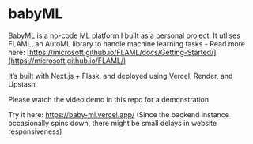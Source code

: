 # babyML
BabyML is a no-code ML platform I built as a personal project.
It utlises FLAML, an AutoML library to handle machine learning tasks -
Read more here: [https://microsoft.github.io/FLAML/docs/Getting-Started/](https://microsoft.github.io/FLAML/)

It’s built with Next.js + Flask, and deployed using Vercel, Render, and Upstash

Please watch the video demo in this repo for a demonstration

Try it here: https://baby-ml.vercel.app/
(Since the backend instance occasionally spins down, there might be small delays in website responsiveness)
